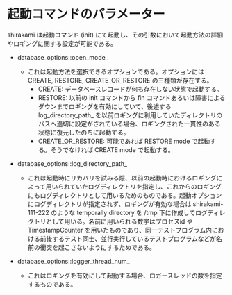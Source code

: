# 起動コマンドのパラメーター

shirakami は起動コマンド (init) にて起動し、その引数において起動方法の詳細やロギングに関する設定が可能である。

- database_options::open_mode_
  - これは起動方法を選択できるオプションである。オプションには CREATE, RESTORE, CREATE_OR_RESTORE の三種類が存在する。
    - CREATE: データベースレコードが何も存在しない状態で起動する。
    - RESTORE: 以前の init コマンドから fin コマンドあるいは障害によるダウンまでロギングを有効にしていて、後述する log_directory_path_ を以前ロギングに利用していたディレクトリのパスへ適切に設定がされている場合、ロギングされた一貫性のある状態に復元したのちに起動する。
    - CREATE_OR_RESTORE: 可能であれば RESTORE mode で起動する。そうでなければ CREATE mode で起動する。

- database_options::log_directory_path_
  - これは起動時にリカバリを試みる際、以前の起動時におけるロギングによって用いられていたログディレクトリを指定し、これからのロギングにもログディレクトリとして用いるためのものである。起動オプションにログディレクトリが指定されず、ロギングが有効な場合は shirakami-111-222 のような temporally directory を /tmp 下に作成してログディレクトリとして用いる。名前に用いられる数字はプロセスid や TimestampCounter を用いたものであり、同一テストプログラム内における前後するテスト同士、並行実行しているテストプログラムなどが名前の衝突を起こさないようにするためである。

- database_options::logger_thread_num_
  - これはロギングを有効にして起動する場合、ロガースレッドの数を指定するものである。